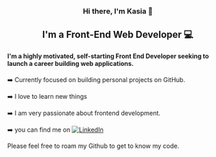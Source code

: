 <div align="center">

### Hi there, I'm Kasia 👋

## I'm a Front-End Web Developer 💻

</div>

#### I'm a highly motivated, self-starting Front End Developer seeking to launch a career building web applications.

➡️ Currently focused on building personal projects on GitHub.

➡️ I love to learn new things

➡️ I am very passionate about frontend development.

➡️ you can find me on <a href="https://linkedin.com/in/kdebala"><img src="https://img.shields.io/badge/LinkedIn-0077B5?style=for-the-badge&logo=linkedin&logoColor=white" alt="LinkedIn" /></a>



Please feel free to roam my Github to get to know my code.
